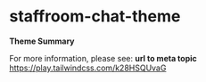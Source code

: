 # staffroom-chat-theme

**Theme Summary**

For more information, please see: **url to meta topic**
https://play.tailwindcss.com/k28HSQUvaG